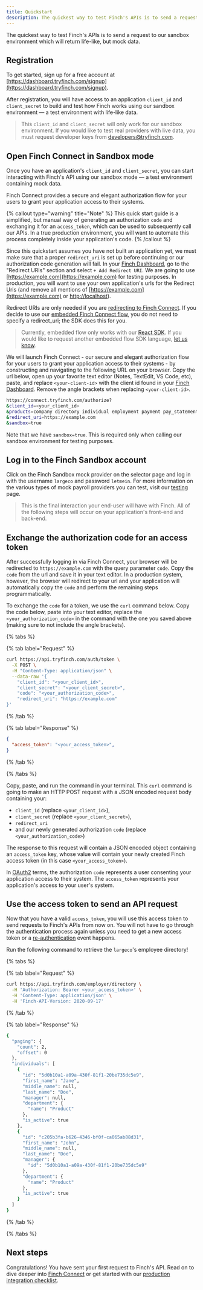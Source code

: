 ```yaml
---
title: Quickstart
description: The quickest way to test Finch's APIs is to send a request to our sandbox environment which will return life-like, but mock data.
---
```


The quickest way to test Finch's APIs is to send a request to our sandbox environment which will return life-like, but mock data.

## Registration

To get started, sign up for a free account at [https://dashboard.tryfinch.com/signup](https://dashboard.tryfinch.com/signup).

After registration, you will have access to an application `client_id` and `client_secret` to build and test how Finch works using our sandbox environment — a test environment with life-like data.

> This `client_id` and `client_secret` will only work for our sandbox environment. If you would like to test real providers with live data, you must request developer keys from [developers@tryfinch.com](mailto:developers@tryfinch.com).

## Open Finch Connect in Sandbox mode

Once you have an application's `client_id` and `client_secret`, you can start interacting with Finch's API using our sandbox mode — a test environment containing mock data.

Finch Connect provides a secure and elegant authorization flow for your users to grant your application access to their systems.

{% callout type="warning" title="Note" %}
  This quick start guide is a simplified, but manual way of generating an authorization `code` and exchanging it for an `access_token`, which can be used to subsequently call our APIs. In a true production environment, you will want to automate this process completely inside your application's code.
{% /callout %}

Since this quickstart assumes you have not built an application yet, we must make sure that a proper `redirect_uri` is set up before continuing or our authorization code generation will fail. In your [Finch Dashboard](https://dashboard.tryfinch.com), go to the "Redirect URIs" section and select `+ Add Redirect URI`. We are going to use [https://example.com](https://example.com) for testing purposes. In production, you will want to use your own application's urls for the Redirect Uris (and remove all mentions of [https://example.com](https://example.com) or [http://localhost](http://localhost)).

Redirect URIs are only needed if you are [redirecting to Finch Connect](/docs/redirect-finch-connect). If you decide to use our [embedded Finch Connect flow](/docs/embed-finch-connect), you do not need to specify a redirect_uri; the SDK does this for you.

> Currently, embedded flow only works with our [React SDK](https://developer.tryfinch.com/docs/guides/ZG9jOjEzNDk2NDE-react-tutorial). If you would like to request another embedded flow SDK language, [let us know](mailto:developers@tryfinch.com).

We will launch Finch Connect - our secure and elegant authorization flow for your users to grant your application access to their systems - by constructing and navigating to the following URL on your browser. Copy the url below, open up your favorite text editor (Notes, TextEdit, VS Code, etc), paste, and replace `<your-client-id>` with the client id found in your [Finch Dashboard](https://dashboard.tryfinch.com). Remove the angle brackets when replacing `<your-client-id>`.

```bash
https://connect.tryfinch.com/authorize?
&client_id=<your_client_id>
&products=company directory individual employment payment pay_statement
&redirect_uri=https://example.com
&sandbox=true
```

Note that we have `sandbox=true`. This is required only when calling our sandbox environment for testing purposes.

## Log in to the Finch Sandbox account

Click on the Finch Sandbox mock provider on the selector page and log in with the username `largeco` and password `letmein`. For more information on the various types of mock payroll providers you can test, visit our [testing](/docs/testing) page.

> This is the final interaction your end-user will have with Finch. All of the following steps will occur on your application's front-end and back-end.

## Exchange the authorization code for an access token

After successfully logging in via Finch Connect, your browser will be redirected to `https://example.com` with the query parameter `code`. Copy the `code` from the url and save it in your text editor. In a production system, however, the browser will redirect to your url and your application will automatically copy the `code` and perform the remaining steps programmatically.

To exchange the `code` for a token, we use the `curl` command below. Copy the code below, paste into your text editor, replace the `<your_authorization_code>` in the command with the one you saved above (making sure to not include the angle brackets).

{% tabs %}

{% tab label="Request" %}

```bash
curl https://api.tryfinch.com/auth/token \
  -X POST \
  -H "Content-Type: application/json" \
  --data-raw '{
    "client_id": "<your_client_id>",
    "client_secret": "<your_client_secret>",
    "code": "<your_authorization_code>",
    "redirect_uri": "https://example.com"
}'
```

{% /tab %}

{% tab label="Response" %}

```json
{
  "access_token": "<your_access_token>",
}
```

{% /tab %}

{% /tabs %}

Copy, paste, and run the command in your terminal. This `curl` command is going to make an HTTP POST request with a JSON encoded request body containing your:

- `client_id` (replace `<your_client_id>`),
- `client_secret` (replace `<your_client_secret>`),
- `redirect_uri`
- and our newly generated authorization `code` (replace `<your_authorization_code>`)

The response to this request will contain a JSON encoded object containing an `access_token` key, whose value will contain your newly created Finch access token (in this case `<your_access_token>`).

In [OAuth2](https://oauth.net/2/) terms, the authorization `code` represents a user consenting your application access to their system. The `access_token` represents your application's access to your user's system.

## Use the access token to send an API request

Now that you have a valid `access_token`, you will use this access token to send requests to Finch's APIs from now on. You will not have to go through the authentication process again unless you need to get a new access token or a [re-authentication](/docs/reauthentication) event happens.

Run the following command to retrieve the `largeco`'s employee directory!

{% tabs %}

{% tab label="Request" %}

```bash
curl https://api.tryfinch.com/employer/directory \
  -H 'Authorization: Bearer <your_access_token>' \
  -H 'Content-Type: application/json' \
  -H 'Finch-API-Version: 2020-09-17'
```

{% /tab %}

{% tab label="Response" %}

```bash
{
  "paging": {
    "count": 2,
    "offset": 0
  },
  "individuals": [
    {
      "id": "5d0b10a1-a09a-430f-81f1-20be735dc5e9",
      "first_name": "Jane",
      "middle_name": null,
      "last_name": "Doe",
      "manager": null,
      "department": {
        "name": "Product"
      },
      "is_active": true
    },
    {
      "id": "c205b3fa-b626-4346-bf0f-ca065ab88d31",
      "first_name": "John",
      "middle_name": null,
      "last_name": "Doe",
      "manager": {
        "id": "5d0b10a1-a09a-430f-81f1-20be735dc5e9"
      },
      "department": {
        "name": "Product"
      },
      "is_active": true
    }
  ]
}
```

{% /tab %}

{% /tabs %}

## Next steps

Congratulations! You have sent your first request to Finch's API. Read on to dive deeper into [Finch Connect](/docs/redirect-finch-connect) or get started with our [production integration checklist](/docs/moving-to-production).
